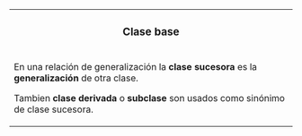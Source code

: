 <table id="card">
    <tr>
        <td align="center">
            <h3>Clase base</h3>
        </td>
    </tr>
    <tr>
        <td>
            <p>En una relación de generalización la <b>clase sucesora</b> es la <b>generalización</b> de otra clase.</p>
            <p>Tambien <b>clase derivada</b> o <b>subclase</b> son usados como sinónimo de clase sucesora.</p>
        </td>
    </tr>
</table>

